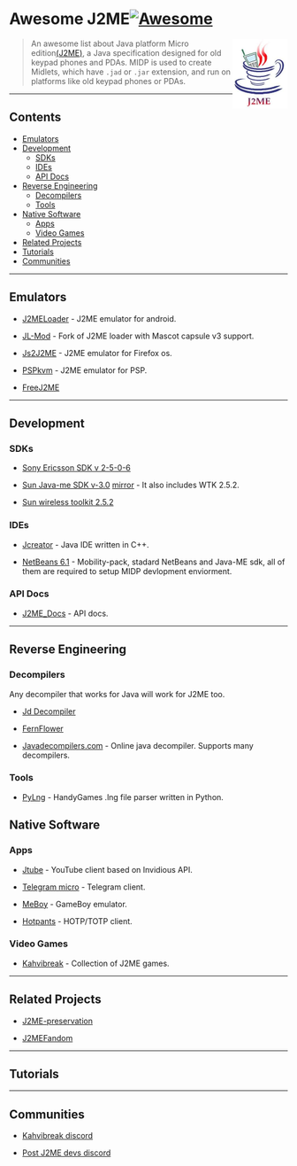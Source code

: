 # Awesome J2ME[![Awesome](https://awesome.re/badge.svg)](https://awesome.re)

[<img src="j2me-logo.jpg" align="right" width="100">](https://www.oracle.com/java/technologies/javameoverview.html)

> An awesome list about Java platform Micro edition[(J2ME)](https://en.wikipedia.org/wiki/Java_Platform,_Micro_Edition), a Java specification designed for old keypad phones and PDAs. MIDP is used to create Midlets, which have `.jad` or `.jar` extension, and run on platforms like old keypad phones or PDAs.


---

## Contents

- [Emulators](#emulators)
- [Development](#development)
    - [SDKs](#sdks)
    - [IDEs](#ides)
    - [API Docs](#api-docs)
- [Reverse Engineering](#reverse-engineering)
    - [Decompilers](#decompilers)
    - [Tools](#tools)
- [Native Software](#native-software)
    - [Apps](#apps)
    - [Video Games](#video-games)
- [Related Projects](#related-projects)
- [Tutorials](#tutorials)
- [Communities](#communities)

---

## Emulators

- [J2MELoader](https://github.com/nikita36078/J2ME-Loader) - J2ME emulator for android.

- [JL-Mod](https://github.com/woesss/JL-Mod) - Fork of J2ME loader  with Mascot capsule v3 support.

- [Js2J2ME](https://github.com/szatkus/js2me) - J2ME emulator for Firefox os.

- [PSPkvm](https://sourceforge.net/projects/pspkvm/) - J2ME emulator for PSP.

- [FreeJ2ME](https://github.com/hex007/freej2me)


---

## Development

### SDKs

- [Sony Ericsson SDK v 2-5-0-6](https://archive.org/details/semc_java_me_cldc_sdk.2-5-0-6)

- [Sun Java-me SDK v-3.0](https://www.oracle.com/java/technologies/javame-sdk/java-me-sdk-v30.html)  [mirror](https://archive.org/details/sun_java_me_sdk-3_0-win) - It also includes WTK 2.5.2.


- [Sun wireless toolkit 2.5.2](https://www.oracle.com/java/technologies/java-archive-downloads-javame-downloads.html#sun_java_wireless_toolkit-2.5.2_01)


### IDEs

- [Jcreator](https://en.m.wikipedia.org/wiki/JCreator) - Java IDE written in C++.

- [NetBeans 6.1](https://archive.org/download/netbeans-olds/6.1) -  Mobility-pack, stadard NetBeans and Java-ME sdk, all of them are required to setup MIDP devlopment enviorment.


### API Docs

- [J2ME_Docs](https://nikita36078.github.io/J2ME_Docs) - API docs.

---

## Reverse Engineering

### Decompilers

Any decompiler that works for Java will work for J2ME too.

- [Jd Decompiler](https://java-decompiler.github.io)

- [FernFlower](https://github.com/fesh0r/fernflower)

- [Javadecompilers.com](https://www.javadecompilers.com) - Online java decompiler. Supports many decompilers.


### Tools

- [PyLng](https://github.com/CakesTwix/pylng) - HandyGames .lng file parser written in Python.


## Native Software

### Apps

- [Jtube](https://github.com/shinovon/JTube) - YouTube client based on Invidious API.

- [Telegram micro](https://github.com/faissaloo/telegram-micro) - Telegram client.

- [MeBoy](http://arktos.se/meboy) - GameBoy emulator.

- [Hotpants](https://github.com/baumschubser/hotpants/) - HOTP/TOTP client.


### Video Games

- [Kahvibreak](https://bluemaxima.org/kahvibreak) - Collection of J2ME games.

---

## Related Projects

- [J2ME-preservation](https://github.com/j2me-preservation/j2me-preservation)

- [J2MEFandom](https://www.j2me.fandom.com/wiki)

---

## Tutorials



---

## Communities
 
- [Kahvibreak discord](https://discord.gg/8TgbHAG)

- [Post J2ME devs discord](https://discord.gg/MszXTsqaKG)
